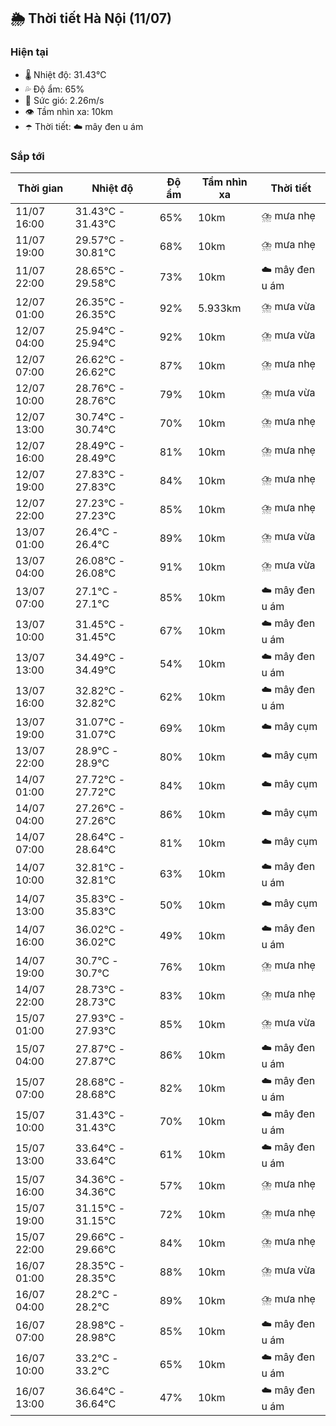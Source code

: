 ## 🌦️ Thời tiết Hà Nội (11/07)

### Hiện tại

- 🌡️ Nhiệt độ: 31.43℃
- 💦 Độ ẩm: 65%
- 💨 Sức gió: 2.26m/s
- 👁️ Tầm nhìn xa: 10km
- ☂️ Thời tiết: ☁️ mây đen u ám

### Sắp tới

| Thời gian | Nhiệt độ | Độ ẩm | Tầm nhìn xa | Thời tiết |
| --- | --- | --- | --- | --- |
| 11/07 16:00 | 31.43℃ - 31.43℃ | 65% | 10km | ⛈️ mưa nhẹ |
| 11/07 19:00 | 29.57℃ - 30.81℃ | 68% | 10km | ⛈️ mưa nhẹ |
| 11/07 22:00 | 28.65℃ - 29.58℃ | 73% | 10km | ☁️ mây đen u ám |
| 12/07 01:00 | 26.35℃ - 26.35℃ | 92% | 5.933km | ⛈️ mưa vừa |
| 12/07 04:00 | 25.94℃ - 25.94℃ | 92% | 10km | ⛈️ mưa vừa |
| 12/07 07:00 | 26.62℃ - 26.62℃ | 87% | 10km | ⛈️ mưa nhẹ |
| 12/07 10:00 | 28.76℃ - 28.76℃ | 79% | 10km | ⛈️ mưa vừa |
| 12/07 13:00 | 30.74℃ - 30.74℃ | 70% | 10km | ⛈️ mưa nhẹ |
| 12/07 16:00 | 28.49℃ - 28.49℃ | 81% | 10km | ⛈️ mưa nhẹ |
| 12/07 19:00 | 27.83℃ - 27.83℃ | 84% | 10km | ⛈️ mưa nhẹ |
| 12/07 22:00 | 27.23℃ - 27.23℃ | 85% | 10km | ⛈️ mưa nhẹ |
| 13/07 01:00 | 26.4℃ - 26.4℃ | 89% | 10km | ⛈️ mưa vừa |
| 13/07 04:00 | 26.08℃ - 26.08℃ | 91% | 10km | ⛈️ mưa vừa |
| 13/07 07:00 | 27.1℃ - 27.1℃ | 85% | 10km | ☁️ mây đen u ám |
| 13/07 10:00 | 31.45℃ - 31.45℃ | 67% | 10km | ☁️ mây đen u ám |
| 13/07 13:00 | 34.49℃ - 34.49℃ | 54% | 10km | ☁️ mây đen u ám |
| 13/07 16:00 | 32.82℃ - 32.82℃ | 62% | 10km | ☁️ mây đen u ám |
| 13/07 19:00 | 31.07℃ - 31.07℃ | 69% | 10km | ☁️ mây cụm |
| 13/07 22:00 | 28.9℃ - 28.9℃ | 80% | 10km | ☁️ mây cụm |
| 14/07 01:00 | 27.72℃ - 27.72℃ | 84% | 10km | ☁️ mây cụm |
| 14/07 04:00 | 27.26℃ - 27.26℃ | 86% | 10km | ☁️ mây cụm |
| 14/07 07:00 | 28.64℃ - 28.64℃ | 81% | 10km | ☁️ mây cụm |
| 14/07 10:00 | 32.81℃ - 32.81℃ | 63% | 10km | ☁️ mây đen u ám |
| 14/07 13:00 | 35.83℃ - 35.83℃ | 50% | 10km | ☁️ mây cụm |
| 14/07 16:00 | 36.02℃ - 36.02℃ | 49% | 10km | ☁️ mây đen u ám |
| 14/07 19:00 | 30.7℃ - 30.7℃ | 76% | 10km | ⛈️ mưa nhẹ |
| 14/07 22:00 | 28.73℃ - 28.73℃ | 83% | 10km | ⛈️ mưa nhẹ |
| 15/07 01:00 | 27.93℃ - 27.93℃ | 85% | 10km | ⛈️ mưa vừa |
| 15/07 04:00 | 27.87℃ - 27.87℃ | 86% | 10km | ☁️ mây đen u ám |
| 15/07 07:00 | 28.68℃ - 28.68℃ | 82% | 10km | ☁️ mây đen u ám |
| 15/07 10:00 | 31.43℃ - 31.43℃ | 70% | 10km | ☁️ mây đen u ám |
| 15/07 13:00 | 33.64℃ - 33.64℃ | 61% | 10km | ☁️ mây đen u ám |
| 15/07 16:00 | 34.36℃ - 34.36℃ | 57% | 10km | ⛈️ mưa nhẹ |
| 15/07 19:00 | 31.15℃ - 31.15℃ | 72% | 10km | ⛈️ mưa nhẹ |
| 15/07 22:00 | 29.66℃ - 29.66℃ | 84% | 10km | ⛈️ mưa nhẹ |
| 16/07 01:00 | 28.35℃ - 28.35℃ | 88% | 10km | ⛈️ mưa vừa |
| 16/07 04:00 | 28.2℃ - 28.2℃ | 89% | 10km | ⛈️ mưa nhẹ |
| 16/07 07:00 | 28.98℃ - 28.98℃ | 85% | 10km | ☁️ mây đen u ám |
| 16/07 10:00 | 33.2℃ - 33.2℃ | 65% | 10km | ☁️ mây đen u ám |
| 16/07 13:00 | 36.64℃ - 36.64℃ | 47% | 10km | ☁️ mây đen u ám |
